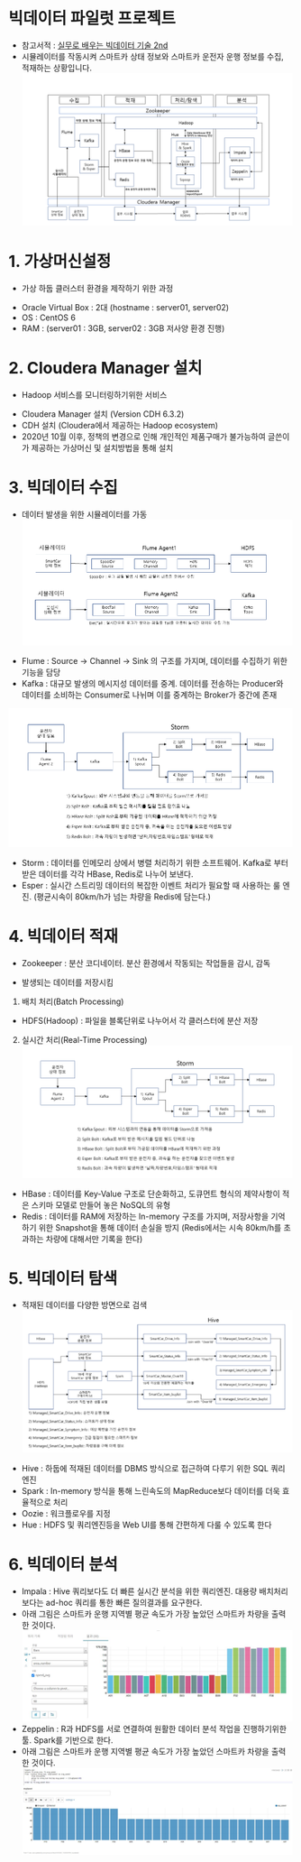 # 빅데이터 파일럿 프로젝트

- 참고서적 : [실무로 배우는 빅데이터 기술 2nd](https://github.com/wikibook/bigdata2nd)
- 시뮬레이터를 작동시켜 스마트카 상태 정보와 스마트카 운전자 운행 정보를 수집, 적재하는 상황입니다.
![Architecture](https://github.com/KimHyungkeun/BigData_Pilot_Pjt/blob/main/Pictures/Architecture.png)

# 1. 가상머신설정 
* 가상 하둡 클러스터 환경을 제작하기 위한 과정
- Oracle Virtual Box : 2대 (hostname : server01, server02)
- OS : CentOS 6
- RAM : (server01 : 3GB, server02 : 3GB 저사양 환경 진행)

# 2. Cloudera Manager 설치 
* Hadoop 서비스를 모니터링하기위한 서비스
- Cloudera Manager 설치 (Version CDH 6.3.2)
- CDH 설치 (Cloudera에서 제공하는 Hadoop ecosystem)
- 2020년 10월 이후, 정책의 변경으로 인해 개인적인 제품구매가 불가능하여 글쓴이가 제공하는 가상머신 및 설치방법을 통해 설치

# 3. 빅데이터 수집 
* 데이터 발생을 위한 시뮬레이터를 가동
![FlumeKafka](https://github.com/KimHyungkeun/BigData_Pilot_Pjt/blob/main/Pictures/Flume_Kafka_Flow.png)
- Flume : Source -> Channel -> Sink 의 구조를 가지며, 데이터를 수집하기 위한 기능을 담당 
- Kafka : 대규모 발생의 메시지성 데이터를 중계. 데이터를 전송하는 Producer와 데이터를 소비하는 Consumer로 나뉘며 이를 중계하는 Broker가 중간에 존재

![Kafka_Storm](https://github.com/KimHyungkeun/BigData_Pilot_Pjt/blob/main/Pictures/Kafka_Storm_Flow.png)
- Storm : 데이터를 인메모리 상에서 병렬 처리하기 위한 소프트웨어. Kafka로 부터 받은 데이터를 각각 HBase, Redis로 나누어 보낸다.
- Esper : 실시간 스트리밍 데이터의 복잡한 이벤트 처리가 필요할 때 사용하는 룰 엔진. (평균시속이 80km/h가 넘는 차량을 Redis에 담는다.)

# 4. 빅데이터 적재
- Zookeeper : 분산 코디네이터. 분산 환경에서 작동되는 작업들을 감시, 감독
* 발생되는 데이터를 저장시킴

1) 배치 처리(Batch Processing)
- HDFS(Hadoop) : 파일을 블록단위로 나누어서 각 클러스터에 분산 저장

2) 실시간 처리(Real-Time Processing)
![Kafka_Storm](https://github.com/KimHyungkeun/BigData_Pilot_Pjt/blob/main/Pictures/Kafka_Storm_Flow.png)
- HBase : 데이터를 Key-Value 구조로 단순화하고, 도큐먼트 형식의 제약사항이 적은 스키마 모델로 만들어 놓은 NoSQL의 유형
- Redis : 데이터를 RAM에 저장하는 In-memory 구조를 가지며, 저장사항을 기억하기 위한 Snapshot을 통해 데이터 손실을 방지
(Redis에서는 시속 80km/h를 초과하는 차량에 대해서만 기록을 한다)

# 5. 빅데이터 탐색 
* 적재된 데이터를 다양한 방면으로 검색
![Hive](https://github.com/KimHyungkeun/BigData_Pilot_Pjt/blob/main/Pictures/Hive_Flow.png)
- Hive : 하둡에 적재된 데이터를 DBMS 방식으로 접근하여 다루기 위한 SQL 쿼리엔진
- Spark : In-memory 방식을 통해 느린속도의 MapReduce보다 데이터를 더욱 효율적으로 처리
- Oozie : 워크플로우를 지정
- Hue : HDFS 및 쿼리엔진등을 Web UI를 통해 간편하게 다룰 수 있도록 한다

# 6. 빅데이터 분석 
- Impala : Hive 쿼리보다도 더 빠른 실시간 분석을 위한 쿼리엔진. 대용량 배치처리보다는 ad-hoc 쿼리를 통한 빠른 질의결과를 요구한다.
- 아래 그림은 스마트카 운행 지역별 평균 속도가 가장 높았던 스마트카 차량을 출력한 것이다.
![Impala](https://github.com/KimHyungkeun/BigData_Pilot_Pjt/blob/main/Pictures/Impala_Graph.png)
- Zeppelin : R과 HDFS를 서로 연결하여 원활한 데이터 분석 작업을 진행하기위한 툴. Spark를 기반으로 한다. 
- 아래 그림은 스마트카 운행 지역별 평균 속도가 가장 높았던 스마트카 차량을 출력한 것이다.
![Zeppelin](https://github.com/KimHyungkeun/BigData_Pilot_Pjt/blob/main/Pictures/Zeppelin_Graph.png)



